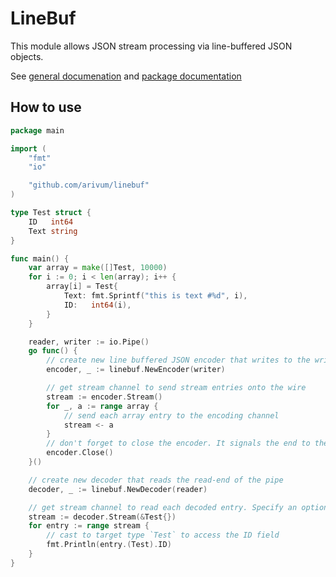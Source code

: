 # LineBuf

This module allows JSON stream processing via line-buffered JSON objects.

See [general documenation](https://pkg.go.dev/github.com/arivum/linebuf) and [package documentation](https://pkg.go.dev/github.com/arivum/linebuf/pkg/linebuf)

## How to use

```go
package main

import (
	"fmt"
	"io"

	"github.com/arivum/linebuf"
)

type Test struct {
	ID   int64
	Text string
}

func main() {
	var array = make([]Test, 10000)
	for i := 0; i < len(array); i++ {
		array[i] = Test{
			Text: fmt.Sprintf("this is text #%d", i),
			ID:   int64(i),
		}
	}

	reader, writer := io.Pipe()
	go func() {
		// create new line buffered JSON encoder that writes to the write-end of the pipe
		encoder, _ := linebuf.NewEncoder(writer)

		// get stream channel to send stream entries onto the wire
		stream := encoder.Stream()
		for _, a := range array {
			// send each array entry to the encoding channel
			stream <- a
		}
		// don't forget to close the encoder. It signals the end to the decoder on the other end of the wire
		encoder.Close()
	}()

	// create new decoder that reads the read-end of the pipe
	decoder, _ := linebuf.NewDecoder(reader)

	// get stream channel to read each decoded entry. Specify an optional parameter to tell the decoder how to unmarshal each entry. If left empty, the chance of getting map[string]interface{} is high
	stream := decoder.Stream(&Test{})
	for entry := range stream {
		// cast to target type `Test` to access the ID field
		fmt.Println(entry.(Test).ID)
	}
}

```
